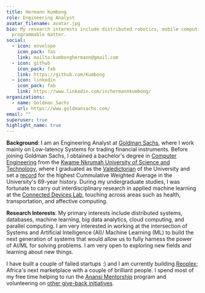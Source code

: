 ```yaml
---
title: Hermann Kumbong
role: Engineering Analyst
avatar_filename: avatar.jpg
bio: My research interests include distributed robotics, mobile computing and
  programmable matter.
social:
  - icon: envelope
    icon_pack: fas
    link: mailto:kumbonghermann@gmail.com
  - icon: github
    icon_pack: fab
    link: https://github.com/Kumbong
  - icon: linkedin
    icon_pack: fab
    link: https://www.linkedin.com/in/hermannkumbong/
organizations:
  - name: Goldman Sachs
    url: https://www.goldmansachs.com/
email: ""
superuser: true
highlight_name: true
---
```

**Background**: I am an Engineering Analyst at [Goldman Sachs](https://www.goldmansachs.com/careers/divisions/engineering/), where I work mainly on Low-latency Systems for trading financial instruments. Before joining Goldman Sachs, I obtained a bachelor's degree in [Computer Engineering](https://coe.knust.edu.gh/) from the [Kwame Nkrumah University of Science and Technology](https://www.knust.edu.gh/), where I graduated as the [Valedictorian](https://www.youtube.com/watch?v=ruomzU77mvk&t=642s) of the University and set a [record](https://twitter.com/mcfspatknust/status/1307272053796622337) for the highest Cummulative Weighted Average in the University's 69-year history. During my undergraduate studies, I was fortunate to carry out interdisciplinary research in applied machine learning at the [Connected Devices Lab](http://connecteddeviceslab.org), touching across areas such as health, transportation, and affective computing.

**Research Interests**: My primary interests include distributed systems, databases, machine learning, big data analytics, cloud computing, and parallel computing.  I am very interested in working at the intersection of Systems and Artificial Intelligence (AI)/ Machine Learning (ML) to build the next generation of systems that would allow us to fully harness the power of AI/ML for solving problems. I am very open to exploring new fields and learning about new things. 

I  have built a couple of failed startups :) and I am currently building [Reoplex](https://reoplex.vercel.app/);  Africa's next marketplace with a couple of brilliant people. I spend most of my free time helping to run the [Anansi Mentorship]() program and volunteering on [other give-back initiatives](https://www.hermannkumbong.com/#:~:text=Community%20Engagement).


